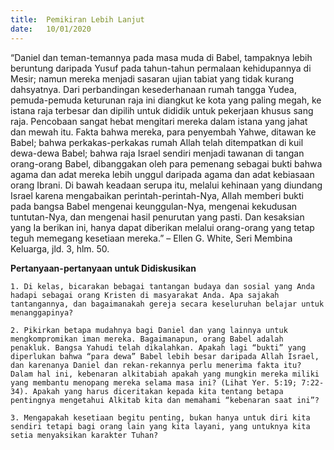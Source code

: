 ```yaml
---
title:  Pemikiran Lebih Lanjut
date:   10/01/2020
---
```


“Daniel dan teman-temannya pada masa muda di Babel, tampaknya lebih beruntung daripada Yusuf pada tahun-tahun permalaan kehidupannya di Mesir; namun mereka menjadi sasaran ujian tabiat yang tidak kurang dahsyatnya. Dari perbandingan kesederhanaan rumah tangga Yudea, pemuda-pemuda keturunan raja ini diangkut ke kota yang paling megah, ke istana raja terbesar dan dipilih untuk dididik untuk pekerjaan khusus sang raja. Pencobaan sangat hebat mengitari mereka dalam istana yang jahat dan mewah itu. Fakta bahwa mereka, para penyembah Yahwe, ditawan ke Babel; bahwa perkakas-perkakas rumah Allah telah ditempatkan di kuil dewa-dewa Babel; bahwa raja Israel sendiri menjadi tawanan di tangan orang-orang Babel, dibanggakan oleh para pemenang sebagai bukti bahwa agama dan adat mereka lebih unggul daripada agama dan adat kebiasaan orang Ibrani. Di bawah keadaan serupa itu, melalui kehinaan yang diundang Israel karena mengabaikan perintah-perintah-Nya, Allah memberi bukti pada bangsa Babel mengenai keunggulan-Nya, mengenai kekudusan tuntutan-Nya, dan mengenai hasil penurutan yang pasti. Dan kesaksian yang Ia berikan ini, hanya dapat diberikan melalui orang-orang yang tetap teguh memegang kesetiaan mereka.” – Ellen G. White, Seri Membina Keluarga, jld. 3, hlm. 50.

**Pertanyaan-pertanyaan untuk Didiskusikan**

`1. Di kelas, bicarakan bebagai tantangan budaya dan sosial yang Anda hadapi sebagai orang Kristen di masyarakat Anda. Apa sajakah tantangannya, dan bagaimanakah gereja secara keseluruhan belajar untuk menanggapinya?`

`2. Pikirkan betapa mudahnya bagi Daniel dan yang lainnya untuk mengkompromikan iman mereka. Bagaimanapun, orang Babel adalah penakluk. Bangsa Yahudi telah dikalahkan. Apakah lagi “bukti” yang diperlukan bahwa “para dewa” Babel lebih besar daripada Allah Israel, dan karenanya Daniel dan rekan-rekannya perlu menerima fakta itu? Dalam hal ini, kebenaran alkitabiah apakah yang mungkin mereka miliki yang membantu menopang mereka selama masa ini? (Lihat Yer. 5:19; 7:22-34). Apakah yang harus diceritakan kepada kita tentang betapa pentingnya mengetahui Alkitab kita dan memahami “kebenaran saat ini”?`

`3. Mengapakah kesetiaan begitu penting, bukan hanya untuk diri kita sendiri tetapi bagi orang lain yang kita layani, yang untuknya kita setia menyaksikan karakter Tuhan?`